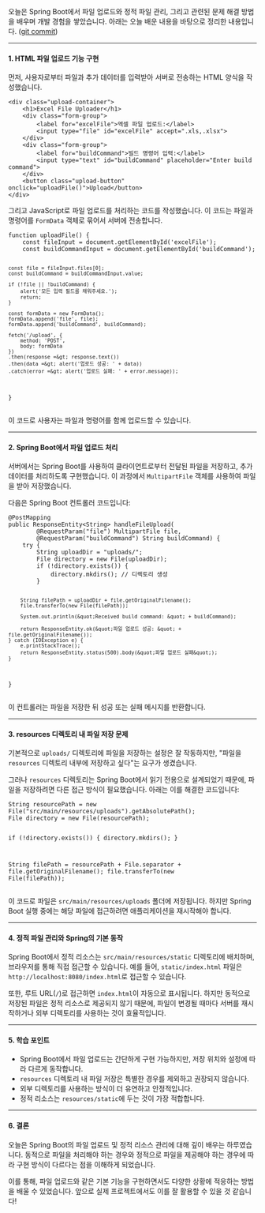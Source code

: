 <p>오늘은 Spring Boot에서 파일 업로드와 정적 파일 관리, 그리고 관련된 문제 해결 방법을 배우며 개발 경험을 쌓았습니다. 아래는 오늘 배운 내용을 바탕으로 정리한 내용입니다. (<a href="https://github.com/dahye0330/build-linker/commit/a14ad67232c7755793c3894af6537b2ee89de66b">git commit</a>)</p>
<hr />
<h4 id="1-html-파일-업로드-기능-구현">1. <strong>HTML 파일 업로드 기능 구현</strong></h4>
<p>먼저, 사용자로부터 파일과 추가 데이터를 입력받아 서버로 전송하는 HTML 양식을 작성했습니다.</p>
<pre><code class="language-html">&lt;div class=&quot;upload-container&quot;&gt;
    &lt;h1&gt;Excel File Uploader&lt;/h1&gt;
    &lt;div class=&quot;form-group&quot;&gt;
        &lt;label for=&quot;excelFile&quot;&gt;엑셀 파일 업로드:&lt;/label&gt;
        &lt;input type=&quot;file&quot; id=&quot;excelFile&quot; accept=&quot;.xls,.xlsx&quot;&gt;
    &lt;/div&gt;
    &lt;div class=&quot;form-group&quot;&gt;
        &lt;label for=&quot;buildCommand&quot;&gt;빌드 명령어 입력:&lt;/label&gt;
        &lt;input type=&quot;text&quot; id=&quot;buildCommand&quot; placeholder=&quot;Enter build command&quot;&gt;
    &lt;/div&gt;
    &lt;button class=&quot;upload-button&quot; onclick=&quot;uploadFile()&quot;&gt;Upload&lt;/button&gt;
&lt;/div&gt;</code></pre>
<p>그리고 JavaScript로 파일 업로드를 처리하는 코드를 작성했습니다. 이 코드는 파일과 명령어를 <code>FormData</code> 객체로 묶어서 서버에 전송합니다.</p>
<pre><code class="language-javascript">function uploadFile() {
    const fileInput = document.getElementById('excelFile');
    const buildCommandInput = document.getElementById('buildCommand');

    const file = fileInput.files[0];
    const buildCommand = buildCommandInput.value;

    if (!file || !buildCommand) {
        alert('모든 입력 필드를 채워주세요.');
        return;
    }

    const formData = new FormData();
    formData.append('file', file);
    formData.append('buildCommand', buildCommand);

    fetch('/upload', {
        method: 'POST',
        body: formData
    })
    .then(response =&gt; response.text())
    .then(data =&gt; alert('업로드 성공: ' + data))
    .catch(error =&gt; alert('업로드 실패: ' + error.message));
}</code></pre>
<p>이 코드로 사용자는 파일과 명령어를 함께 업로드할 수 있습니다.</p>
<hr />
<h4 id="2-spring-boot에서-파일-업로드-처리">2. <strong>Spring Boot에서 파일 업로드 처리</strong></h4>
<p>서버에서는 Spring Boot를 사용하여 클라이언트로부터 전달된 파일을 저장하고, 추가 데이터를 처리하도록 구현했습니다. 이 과정에서 <code>MultipartFile</code> 객체를 사용하여 파일을 받아 저장했습니다.</p>
<p>다음은 Spring Boot 컨트롤러 코드입니다:</p>
<pre><code class="language-java">@PostMapping
public ResponseEntity&lt;String&gt; handleFileUpload(
        @RequestParam(&quot;file&quot;) MultipartFile file,
        @RequestParam(&quot;buildCommand&quot;) String buildCommand) {
    try {
        String uploadDir = &quot;uploads/&quot;;
        File directory = new File(uploadDir);
        if (!directory.exists()) {
            directory.mkdirs(); // 디렉토리 생성
        }

        String filePath = uploadDir + file.getOriginalFilename();
        file.transferTo(new File(filePath));

        System.out.println(&quot;Received build command: &quot; + buildCommand);

        return ResponseEntity.ok(&quot;파일 업로드 성공: &quot; + file.getOriginalFilename());
    } catch (IOException e) {
        e.printStackTrace();
        return ResponseEntity.status(500).body(&quot;파일 업로드 실패&quot;);
    }
}</code></pre>
<p>이 컨트롤러는 파일을 저장한 뒤 성공 또는 실패 메시지를 반환합니다.</p>
<hr />
<h4 id="3-resources-디렉토리-내-파일-저장-문제">3. <strong>resources 디렉토리 내 파일 저장 문제</strong></h4>
<p>기본적으로 <code>uploads/</code> 디렉토리에 파일을 저장하는 설정은 잘 작동하지만, &quot;파일을 <code>resources</code> 디렉토리 내부에 저장하고 싶다&quot;는 요구가 생겼습니다. </p>
<p>그러나 <code>resources</code> 디렉토리는 Spring Boot에서 읽기 전용으로 설계되었기 때문에, 파일을 저장하려면 다른 접근 방식이 필요했습니다. 아래는 이를 해결한 코드입니다:</p>
<pre><code class="language-java">String resourcePath = new File(&quot;src/main/resources/uploads&quot;).getAbsolutePath();
File directory = new File(resourcePath);

if (!directory.exists()) {
    directory.mkdirs();
}

String filePath = resourcePath + File.separator + file.getOriginalFilename();
file.transferTo(new File(filePath));</code></pre>
<p>이 코드로 파일은 <code>src/main/resources/uploads</code> 폴더에 저장됩니다. 하지만 Spring Boot 실행 중에는 해당 파일에 접근하려면 애플리케이션을 재시작해야 합니다.</p>
<hr />
<h4 id="4-정적-파일-관리와-spring의-기본-동작">4. <strong>정적 파일 관리와 Spring의 기본 동작</strong></h4>
<p>Spring Boot에서 정적 리소스는 <code>src/main/resources/static</code> 디렉토리에 배치하며, 브라우저를 통해 직접 접근할 수 있습니다. 예를 들어, <code>static/index.html</code> 파일은 <code>http://localhost:8080/index.html</code>로 접근할 수 있습니다.</p>
<p>또한, 루트 URL(<code>/</code>)로 접근하면 <code>index.html</code>이 자동으로 표시됩니다. 하지만 동적으로 저장된 파일은 정적 리소스로 제공되지 않기 때문에, 파일이 변경될 때마다 서버를 재시작하거나 외부 디렉토리를 사용하는 것이 효율적입니다.</p>
<hr />
<h4 id="5-학습-포인트">5. <strong>학습 포인트</strong></h4>
<ul>
<li>Spring Boot에서 파일 업로드는 간단하게 구현 가능하지만, 저장 위치와 설정에 따라 다르게 동작합니다.</li>
<li><code>resources</code> 디렉토리 내 파일 저장은 특별한 경우를 제외하고 권장되지 않습니다.</li>
<li>외부 디렉토리를 사용하는 방식이 더 유연하고 안정적입니다.</li>
<li>정적 리소스는 <code>resources/static</code>에 두는 것이 가장 적합합니다.</li>
</ul>
<hr />
<h4 id="6-결론">6. <strong>결론</strong></h4>
<p>오늘은 Spring Boot의 파일 업로드 및 정적 리소스 관리에 대해 깊이 배우는 하루였습니다. 동적으로 파일을 처리해야 하는 경우와 정적으로 파일을 제공해야 하는 경우에 따라 구현 방식이 다르다는 점을 이해하게 되었습니다.</p>
<p>이를 통해, 파일 업로드와 같은 기본 기능을 구현하면서도 다양한 상황에 적응하는 방법을 배울 수 있었습니다. 앞으로 실제 프로젝트에서도 이를 잘 활용할 수 있을 것 같습니다!</p>